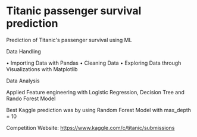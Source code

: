 # Titanic passenger survival prediction
Prediction of Titanic's passenger survival using ML 

Data Handling

• Importing Data with Pandas
• Cleaning Data
• Exploring Data through Visualizations with Matplotlib

Data Analysis

Applied Feature engineering with Logistic Regression, Decision Tree and Rando Forest Model

Best Kaggle prediction was by using Random Forest Model with max_depth = 10

Competition Website: https://www.kaggle.com/c/titanic/submissions
